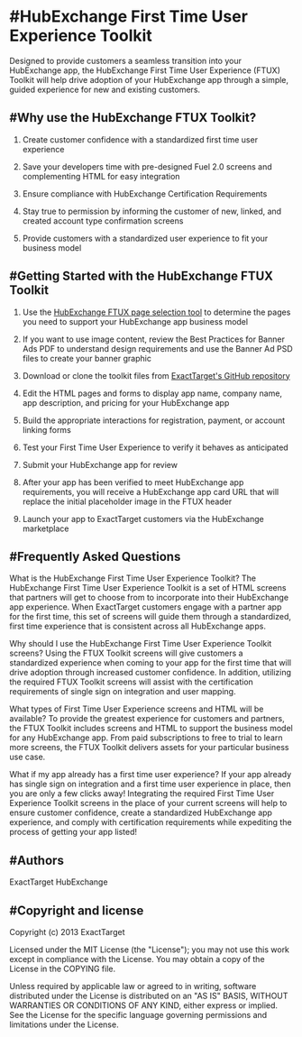 #HubExchange First Time User Experience Toolkit
==========
Designed to provide customers a seamless transition into your HubExchange app, the HubExchange First Time User Experience (FTUX) Toolkit will help drive adoption of your HubExchange app through a simple, guided experience for new and existing customers.


#Why use the HubExchange FTUX Toolkit?
----------
1.  Create customer confidence with a standardized first time user experience

2.  Save your developers time with pre-designed Fuel 2.0 screens and complementing HTML for easy integration

3.  Ensure compliance with HubExchange Certification Requirements

4.  Stay true to permission by informing the customer of new, linked, and created account type confirmation screens

5.  Provide customers with a standardized user experience to fit your business model


#Getting Started with the HubExchange FTUX Toolkit
----------
1. Use the [HubExchange FTUX page selection tool](http://partner.hubexchange.com) to determine the pages you need to support your HubExchange app business model

2. If you want to use image content, review the Best Practices for Banner Ads PDF to understand design requirements and use the Banner Ad PSD files to create your banner graphic

3. Download or clone the toolkit files from [ExactTarget's GitHub repository](https://github.com/ExactTarget)

3. Edit the HTML pages and forms to display app name, company name, app description, and pricing for your HubExchange app

4. Build the appropriate interactions for registration, payment, or account linking forms

5. Test your First Time User Experience to verify it behaves as anticipated

6. Submit your HubExchange app for review

7. After your app has been verified to meet HubExchange app requirements, you will receive a HubExchange app card URL that will replace the initial placeholder image in the FTUX header

8. Launch your app to ExactTarget customers via the HubExchange marketplace


#Frequently Asked Questions
----------
What is the HubExchange First Time User Experience Toolkit?
The HubExchange First Time User Experience Toolkit is a set of HTML screens that partners will get to choose from to incorporate into their HubExchange app experience.  When ExactTarget customers engage with a partner app for the first time, this set of screens will guide them through a standardized, first time experience that is consistent across all HubExchange apps.

Why should I use the HubExchange First Time User Experience Toolkit screens?
Using the FTUX Toolkit screens will give customers a standardized experience when coming to your app for the first time that will drive adoption through increased customer confidence.  In addition, utilizing the required FTUX Toolkit screens will assist with the certification requirements of single sign on integration and user mapping.

What types of First Time User Experience screens and HTML will be available?
To provide the greatest experience for customers and partners, the FTUX Toolkit includes screens and HTML to support the business model for any HubExchange app.  From paid subscriptions to free to trial to learn more screens, the FTUX Toolkit delivers assets for your particular business use case.

What if my app already has a first time user experience?
If your app already has single sign on integration and a first time user experience in place, then you are only a few clicks away!  Integrating the required First Time User Experience Toolkit screens in the place of your current screens will help to ensure customer confidence, create a standardized HubExchange app experience, and comply with certification requirements while expediting the process of getting your app listed!


#Authors
-----------
ExactTarget HubExchange


#Copyright and license
-----------

Copyright (c) 2013 ExactTarget

Licensed under the MIT License (the "License"); you may not use this work except in compliance with the License. You may obtain a copy of the License in the COPYING file.

Unless required by applicable law or agreed to in writing, software distributed under the License is distributed on an "AS IS" BASIS, WITHOUT WARRANTIES OR CONDITIONS OF ANY KIND, either express or implied. See the License for the specific language governing permissions and limitations under the License.